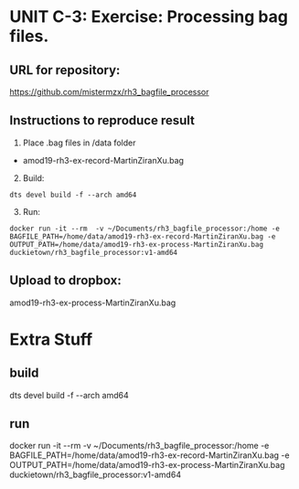 # UNIT C-3: Exercise: Processing bag files.
## URL for repository:
https://github.com/mistermzx/rh3_bagfile_processor
## Instructions to reproduce result
1. Place .bag files in /data folder
  * amod19-rh3-ex-record-MartinZiranXu.bag
2. Build:
```shell
dts devel build -f --arch amd64
```
3. Run:
```shell
docker run -it --rm  -v ~/Documents/rh3_bagfile_processor:/home -e BAGFILE_PATH=/home/data/amod19-rh3-ex-record-MartinZiranXu.bag -e OUTPUT_PATH=/home/data/amod19-rh3-ex-process-MartinZiranXu.bag duckietown/rh3_bagfile_processor:v1-amd64
```
## Upload to dropbox:
amod19-rh3-ex-process-MartinZiranXu.bag

# Extra Stuff
## build
dts devel build -f --arch amd64
## run
docker run -it --rm  -v ~/Documents/rh3_bagfile_processor:/home -e BAGFILE_PATH=/home/data/amod19-rh3-ex-record-MartinZiranXu.bag -e OUTPUT_PATH=/home/data/amod19-rh3-ex-process-MartinZiranXu.bag duckietown/rh3_bagfile_processor:v1-amd64
